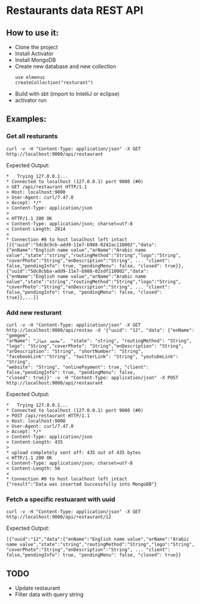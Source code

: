 # Restaurants data REST API

## How to use it:

- Clone the project
- Install Activator
- Install MongoDB
- Create new database and new collection
  ```
  use elmenus
  createCollection("resturant")
  ```
- Build with sbt (import to IntelliJ or eclipse)
- activator run

## Examples:
### Get all resturants
```
curl -v -H "Content-Type: application/json" -X GET http://localhost:9000/api/restaurant
```
Expected Output:

```
*   Trying 127.0.0.1...
* Connected to localhost (127.0.0.1) port 9000 (#0)
> GET /api/restaurant HTTP/1.1
> Host: localhost:9000
> User-Agent: curl/7.47.0
> Accept: */*
> Content-Type: application/json
>
< HTTP/1.1 200 OK
< Content-Type: application/json; charset=utf-8
< Content-Length: 2814
<
* Connection #0 to host localhost left intact
[[{"uuid":"5dc8c9cb-add9-11e7-b988-0242ac110002","data":{"enName":"English name value","arName":"Arabic name value","state":"string","routingMethod":"String","logo":"String",
"coverPhoto":"String","enDescription":"String", ... "client":  false,"pendingInfo": true, "pendingMenu": false, "closed": true}},
{"uuid":"5dc8cbba-add9-11e7-b988-02sdf110002","data":{"enName":"English name value","arName":"Arabic name value","state":"string","routingMethod":"String","logo":"String",
"coverPhoto":"String","enDescription":"String", ... "client":  false,"pendingInfo": true, "pendingMenu": false, "closed": true}},...]]
```

### Add new resturant
```
curl -v -H "Content-Type: application/json" -X GET http://localhost:9000/api/restau -d '{"uuid": "12", "data": {"enName": "gemgem",
"arName": "محمد جمال",  "state": "string", "routingMethod": "String", "logo": "String","coverPhoto": "String","enDescription": "String",
"arDescription": "String", "shortNumber": "String", "facebookLink":"String", "twitterLink": "String", "youtubeLink": "String",
"website": "String", "onlinePayment": true, "client": false,"pendingInfo": true, "pendingMenu": false,
"closed": true}}' -v -H "Content-Type: application/json" -X POST http://localhost:9000/api/restaurant
```
Expected Output:
```
*   Trying 127.0.0.1...
* Connected to localhost (127.0.0.1) port 9000 (#0)
> POST /api/restaurant HTTP/1.1
> Host: localhost:9000
> User-Agent: curl/7.47.0
> Accept: */*
> Content-Type: application/json
> Content-Length: 435
>
* upload completely sent off: 435 out of 435 bytes
< HTTP/1.1 200 OK
< Content-Type: application/json; charset=utf-8
< Content-Length: 56
<
* Connection #0 to host localhost left intact
{"result":"Data was inserted Successfully into MongoDB"}
```

### Fetch a specific restuarant with uuid
```
curl -v -H "Content-Type: application/json" -X GET http://localhost:9000/api/restaurant/12
```

Expected Output:

```
[{"uuid":"12","data":{"enName":"English name value","arName":"Arabic name value","state":"string","routingMethod":"String","logo":"String",
"coverPhoto":"String","enDescription":"String", ... "client":  false,"pendingInfo": true, "pendingMenu": false, "closed": true}}
```

## TODO
- Update restaurant
- Filter data with query string

